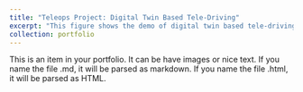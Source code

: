 ```yaml
---
title: "Teleops Project: Digital Twin Based Tele-Driving"
excerpt: "This figure shows the demo of digital twin based tele-driving at the campus of NTU. This work has been accepted by IROS 2024. <br/><img src='/images/Digital_Twin_Teleops.png'>"
collection: portfolio
---
```


This is an item in your portfolio. It can be have images or nice text. If you name the file .md, it will be parsed as markdown. If you name the file .html, it will be parsed as HTML. 
